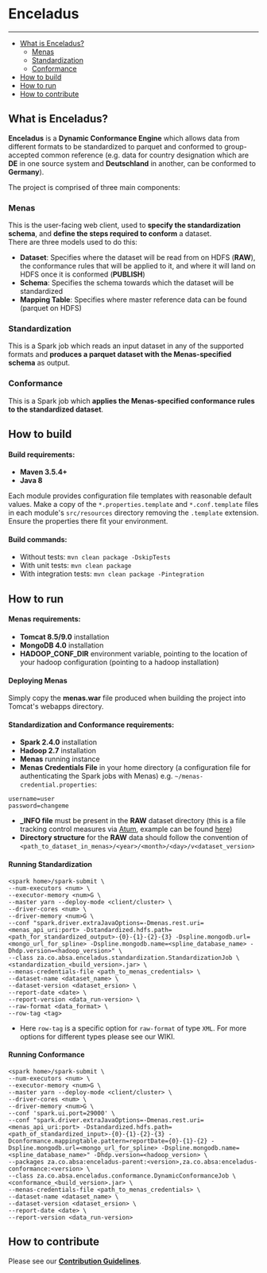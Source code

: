 # Enceladus
___

<!-- toc -->
- [What is Enceladus?](#what-is-enceladus)
    - [Menas](#menas)
    - [Standardization](#standardization)
    - [Conformance](#conformance)
- [How to build](#build)
- [How to run](#run)
- [How to contribute](#contribute)
<!-- tocstop -->

## <a name="what-is-enceladus"/>What is Enceladus?
**Enceladus** is a **Dynamic Conformance Engine** which allows data from different formats to be standardized to parquet and conformed to group-accepted common reference (e.g. data for country designation which are **DE** in one source system and **Deutschland** in another, can be conformed to **Germany**).

The project is comprised of three main components:
### <a name="menas"/>Menas
This is the user-facing web client, used to **specify the standardization schema**, and **define the steps required to conform** a dataset.  
There are three models used to do this:
 - **Dataset**: Specifies where the dataset will be read from on HDFS (**RAW**), the conformance rules that will be applied to it, and where it will land on HDFS once it is conformed (**PUBLISH**)
 - **Schema**: Specifies the schema towards which the dataset will be standardized
 - **Mapping Table**: Specifies where master reference data can be found (parquet on HDFS) 

### <a name="standardization"/>Standardization
This is a Spark job which reads an input dataset in any of the supported formats and **produces a parquet dataset with the Menas-specified schema** as output. 

### <a name="conformance"/>Conformance
This is a Spark job which **applies the Menas-specified conformance rules to the standardized dataset**.

## <a name="build"/>How to build
#### Build requirements:
 - **Maven 3.5.4+**
 - **Java 8**

Each module provides configuration file templates with reasonable default values.
Make a copy of the `*.properties.template` and `*.conf.template` files in each module's `src/resources` directory removing the `.template` extension. 
Ensure the properties there fit your environment.

#### Build commands:

- Without tests: `mvn clean package -DskipTests `
- With unit tests: `mvn clean package`
- With integration tests: `mvn clean package -Pintegration`

## <a name="run"/>How to run
#### Menas requirements:
- **Tomcat 8.5/9.0** installation
- **MongoDB 4.0** installation
- **HADOOP_CONF_DIR** environment variable, pointing to the location of your hadoop configuration (pointing to a hadoop installation)

#### Deploying Menas
Simply copy the **menas.war** file produced when building the project into Tomcat's webapps directory. 

#### Standardization and Conformance requirements:
- **Spark 2.4.0** installation
- **Hadoop 2.7** installation
- **Menas** running instance
- **Menas Credentials File** in your home directory (a configuration file for authenticating the Spark jobs with Menas) 
e.g. `~/menas-credential.properties`:
```
username=user
password=changeme
```
 - **_INFO file** must be present in the **RAW** dataset directory (this is a file tracking control measures via [Atum](https://github.com/AbsaOSS/atum), example can be found [here](examples/data/input/_INFO))
 - **Directory structure** for the **RAW** data should follow the convention of `<path_to_dataset_in_menas>/<year>/<month>/<day>/v<dataset_version>`

#### Running Standardization
```
<spark home>/spark-submit \
--num-executors <num> \
--executor-memory <num>G \
--master yarn --deploy-mode <client/cluster> \
--driver-cores <num> \
--driver-memory <num>G \
--conf "spark.driver.extraJavaOptions=-Dmenas.rest.uri=<menas_api_uri:port> -Dstandardized.hdfs.path=<path_for_standardized_output>-{0}-{1}-{2}-{3} -Dspline.mongodb.url=<mongo_url_for_spline> -Dspline.mongodb.name=<spline_database_name> -Dhdp.version=<hadoop_version>" \
--class za.co.absa.enceladus.standardization.StandardizationJob \
<standardization_<build_version>.jar> \
--menas-credentials-file <path_to_menas_credentials> \
--dataset-name <dataset_name> \
--dataset-version <dataset_ersion> \
--report-date <date> \
--report-version <data_run-version> \
--raw-format <data_format> \
--row-tag <tag>
```
* Here `row-tag` is a specific option for `raw-format` of type `XML`. For more options for different types please see our WIKI.

#### Running Conformance
```
<spark home>/spark-submit \
--num-executors <num> \
--executor-memory <num>G \
--master yarn --deploy-mode <client/cluster> \
--driver-cores <num> \
--driver-memory <num>G \
--conf 'spark.ui.port=29000' \
--conf "spark.driver.extraJavaOptions=-Dmenas.rest.uri=<menas_api_uri:port> -Dstandardized.hdfs.path=<path_of_standardized_input>-{0}-{1}-{2}-{3} -Dconformance.mappingtable.pattern=reportDate={0}-{1}-{2} -Dspline.mongodb.url=<mongo_url_for_spline> -Dspline.mongodb.name=<spline_database_name>" -Dhdp.version=<hadoop_version> \
--packages za.co.absa:enceladus-parent:<version>,za.co.absa:enceladus-conformance:<version> \
--class za.co.absa.enceladus.conformance.DynamicConformanceJob \
<conformance_<build_version>.jar> \
--menas-credentials-file <path_to_menas_credentials> \
--dataset-name <dataset_name> \
--dataset-version <dataset_ersion> \
--report-date <date> \
--report-version <data_run-version>
```

## <a name="contribute"/>How to contribute
Please see our [**Contribution Guidelines**](CONTRIBUTING.md).
